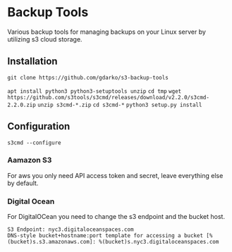 # Backup Tools

Various backup tools for managing backups on your Linux server by utilizing s3 cloud storage.

## Installation


`git clone https://github.com/gdarko/s3-backup-tools`

`apt install python3 python3-setuptools unzip`
`cd tmp`
`wget https://github.com/s3tools/s3cmd/releases/download/v2.2.0/s3cmd-2.2.0.zip`
`unzip s3cmd-*.zip`
`cd s3cmd-*`
`python3 setup.py install`


## Configuration

`s3cmd --configure`


### Aamazon S3

For aws you only need API access token and secret, leave everything else by default.


### Digital Ocean

For DigitalOCean you need to change the s3 endpoint and the bucket host.

```
S3 Endpoint: nyc3.digitaloceanspaces.com
DNS-style bucket+hostname:port template for accessing a bucket [%(bucket)s.s3.amazonaws.com]: %(bucket)s.nyc3.digitaloceanspaces.com
```

